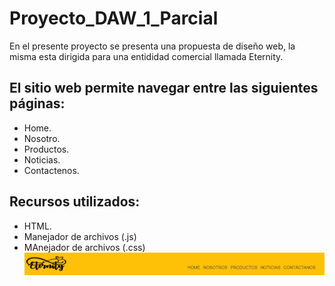 # Proyecto_DAW_1_Parcial
En el presente proyecto se presenta una propuesta de diseño web, la misma esta dirigida para una entididad comercial llamada Eternity.
## El sitio web permite navegar entre las siguientes páginas:
* Home.
* Nosotro.
* Productos.
* Noticias.
* Contactenos.
## Recursos utilizados:
* HTML.
* Manejador de archivos (.js)
* MAnejador de archivos (.css)
![Screenshot](img.png)
